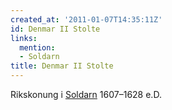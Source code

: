 ```yaml
---
created_at: '2011-01-07T14:35:11Z'
id: Denmar II Stolte
links:
  mention:
  - Soldarn
title: Denmar II Stolte
---
```


Rikskonung i [Soldarn] 1607–1628 e.D.

  [Soldarn]: Soldarn
